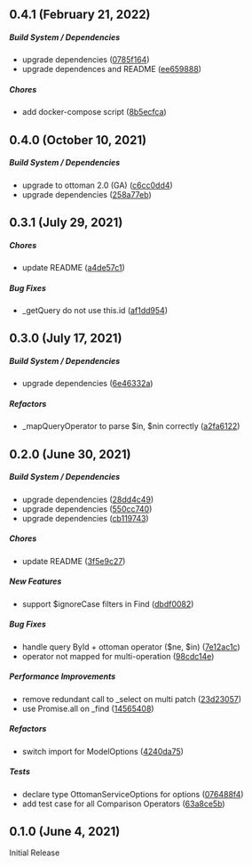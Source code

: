 ##  0.4.1 (February 21, 2022)

##### Build System / Dependencies

*  upgrade dependencies ([0785f164](https://github.com/bwgjoseph/feathers-ottoman/commit/0785f1649172a061c18d9fc2001647b1dfda7975))
*  upgrade dependences and README ([ee659888](https://github.com/bwgjoseph/feathers-ottoman/commit/ee659888e6eac423afa8bed744ce802d2519242e))

##### Chores

*  add docker-compose script ([8b5ecfca](https://github.com/bwgjoseph/feathers-ottoman/commit/8b5ecfca8c7c6eb10b4d49226fe05fa19744eee1))

##  0.4.0 (October 10, 2021)

##### Build System / Dependencies

*  upgrade to ottoman 2.0 (GA) ([c6cc0dd4](https://github.com/bwgjoseph/feathers-ottoman/commit/c6cc0dd44850f1bf3e406be82b5d05c69c1ba829))
*  upgrade dependencies ([258a77eb](https://github.com/bwgjoseph/feathers-ottoman/commit/258a77eb1405e9a3863a63c6ab81639a685606e6))

##  0.3.1 (July 29, 2021)

##### Chores

*  update README ([a4de57c1](https://github.com/bwgjoseph/feathers-ottoman/commit/a4de57c1b030eee042093fe5ed64f8e9fae26871))

##### Bug Fixes

*  _getQuery do not use this.id ([af1dd954](https://github.com/bwgjoseph/feathers-ottoman/commit/af1dd954b49bd99e6f87d0b0776fce7026d39766))

##  0.3.0 (July 17, 2021)

##### Build System / Dependencies

*  upgrade dependencies ([6e46332a](https://github.com/bwgjoseph/feathers-ottoman/commit/6e46332ab6e9b6390feef7f81bad2482a9df6013))

##### Refactors

*  _mapQueryOperator to parse $in, $nin correctly ([a2fa6122](https://github.com/bwgjoseph/feathers-ottoman/commit/a2fa61222f3f498c61b619fb92554536b91dba68))

##  0.2.0 (June 30, 2021)

##### Build System / Dependencies

*  upgrade dependencies ([28dd4c49](https://github.com/bwgjoseph/feathers-ottoman/commit/28dd4c4968dadfc067fc292e9cde57a665f9f119))
*  upgrade dependencies ([550cc740](https://github.com/bwgjoseph/feathers-ottoman/commit/550cc74076fa608b4f6050459a17261b3aafab7c))
*  upgrade dependencies ([cb119743](https://github.com/bwgjoseph/feathers-ottoman/commit/cb1197437f72896c5bbb6cd207e65d0cb93f155e))

##### Chores

*  update README ([3f5e9c27](https://github.com/bwgjoseph/feathers-ottoman/commit/3f5e9c279ae3397138adfc8db8ec000d55ee9fe2))

##### New Features

*  support $ignoreCase filters in Find ([dbdf0082](https://github.com/bwgjoseph/feathers-ottoman/commit/dbdf008282e45dde5eab6dd642fed2c0142076c1))

##### Bug Fixes

*  handle query ById + ottoman operator ($ne, $in) ([7e12ac1c](https://github.com/bwgjoseph/feathers-ottoman/commit/7e12ac1c4117ae0321eafb713995735ecc13e835))
*  operator not mapped for multi-operation ([98cdc14e](https://github.com/bwgjoseph/feathers-ottoman/commit/98cdc14e662a49564a0b0092fdc825ac45d63af4))

##### Performance Improvements

*  remove redundant call to _select on multi patch ([23d23057](https://github.com/bwgjoseph/feathers-ottoman/commit/23d23057fae2ebe445d361e762f1694fe2a8186f))
*  use Promise.all on _find ([14565408](https://github.com/bwgjoseph/feathers-ottoman/commit/14565408169d4bd8b24249113198908713093980))

##### Refactors

*  switch import for ModelOptions ([4240da75](https://github.com/bwgjoseph/feathers-ottoman/commit/4240da758fa273aa3b91bb5fbf8c6098ee6485c2))

##### Tests

*  declare type OttomanServiceOptions for options ([076488f4](https://github.com/bwgjoseph/feathers-ottoman/commit/076488f456a004d8c0e6360a7c16e0ecad9d75eb))
*  add test case for all Comparison Operators ([63a8ce5b](https://github.com/bwgjoseph/feathers-ottoman/commit/63a8ce5b38b22b211243142072a9a4532cc50b97))

##  0.1.0 (June 4, 2021)

Initial Release